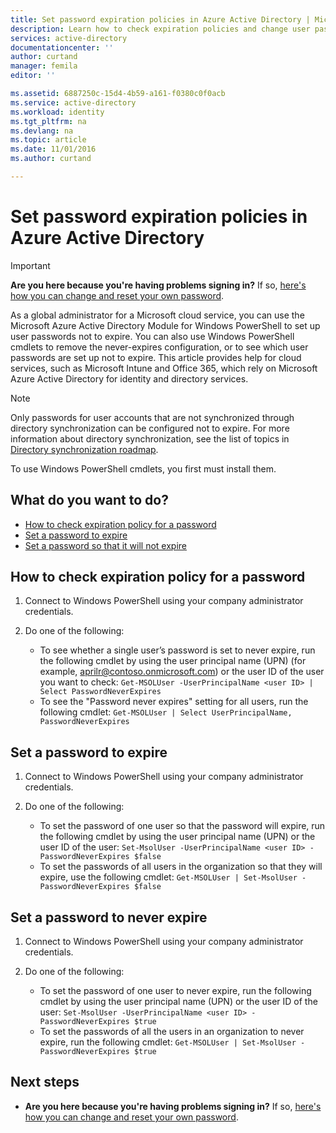 ```yaml
---
title: Set password expiration policies in Azure Active Directory | Microsoft Docs
description: Learn how to check expiration policies and change user password expiration either singly or in bulk for Azure Active directory passwords
services: active-directory
documentationcenter: ''
author: curtand
manager: femila
editor: ''

ms.assetid: 6887250c-15d4-4b59-a161-f0380c0f0acb
ms.service: active-directory
ms.workload: identity
ms.tgt_pltfrm: na
ms.devlang: na
ms.topic: article
ms.date: 11/01/2016
ms.author: curtand

---
```

# Set password expiration policies in Azure Active Directory
> [!IMPORTANT]
> **Are you here because you're having problems signing in?** If so, [here's how you can change and reset your own password](active-directory-passwords-update-your-own-password.md).
> 
> 

As a global administrator for a Microsoft cloud service, you can use the Microsoft Azure Active Directory Module for Windows PowerShell to set up user passwords not to expire. You can also use Windows PowerShell cmdlets to remove the never-expires configuration, or to see which user passwords are set up not to expire. This article provides help for cloud services, such as Microsoft Intune and Office 365, which rely on Microsoft Azure Active Directory for identity and directory services.

> [!NOTE]
> Only passwords for user accounts that are not synchronized through directory synchronization can be configured not to expire. For more information about directory synchronization, see the list of topics in [Directory synchronization roadmap](https://msdn.microsoft.com/library/azure/hh967642.aspx).
> 
> 

To use Windows PowerShell cmdlets, you first must install them.

## What do you want to do?
* [How to check expiration policy for a password](#how-to-check-expiration-policy-for-a-password)
* [Set a password to expire](#set-a-password-to-expire)
* [Set a password so that it will not expire](#set-a-password-to-never-expire)

## How to check expiration policy for a password
1. Connect to Windows PowerShell using your company administrator credentials.
2. Do one of the following:
   
   * To see whether a single user’s password is set to never expire, run the following cmdlet by using the user principal name (UPN) (for example, aprilr@contoso.onmicrosoft.com) or the user ID of the user you want to check: `Get-MSOLUser -UserPrincipalName <user ID> | Select PasswordNeverExpires`
   * To see the "Password never expires" setting for all users, run the following cmdlet: `Get-MSOLUser | Select UserPrincipalName, PasswordNeverExpires`

## Set a password to expire
1. Connect to Windows PowerShell using your company administrator credentials.
2. Do one of the following:
   
   * To set the password of one user so that the password will expire, run the following cmdlet by using the user principal name (UPN) or the user ID of the user: `Set-MsolUser -UserPrincipalName <user ID> -PasswordNeverExpires $false`
   * To set the passwords of all users in the organization so that they will expire, use the following cmdlet: `Get-MSOLUser | Set-MsolUser -PasswordNeverExpires $false`

## Set a password to never expire
1. Connect to Windows PowerShell using your company administrator credentials.
2. Do one of the following:
   
   * To set the password of one user to never expire, run the following cmdlet by using the user principal name (UPN) or the user ID of the user: `Set-MsolUser -UserPrincipalName <user ID> -PasswordNeverExpires $true`
   * To set the passwords of all the users in an organization to never expire, run the following cmdlet: `Get-MSOLUser | Set-MsolUser -PasswordNeverExpires $true`

## Next steps
* **Are you here because you're having problems signing in?** If so, [here's how you can change and reset your own password](active-directory-passwords-update-your-own-password.md).

